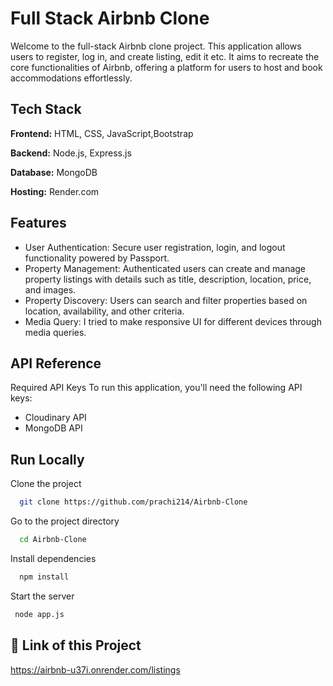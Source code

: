 
# Full Stack Airbnb Clone

Welcome to the full-stack Airbnb clone project. This application allows users to register, log in, and create listing, edit it etc. It aims to recreate the core functionalities of Airbnb, offering a platform for users to host and book accommodations effortlessly.




## Tech Stack

**Frontend:** HTML, CSS, JavaScript,Bootstrap 

**Backend:** Node.js, Express.js 

**Database:** MongoDB 

**Hosting:** Render.com

## Features

- User Authentication: Secure user registration, login, and logout functionality powered by Passport.
- Property Management: Authenticated users can create and manage property listings with details such as title, description, location, price, and images. 
- Property Discovery: Users can search and filter properties based on location, availability, and other criteria.
- Media Query:  I tried to make responsive UI for different devices through media queries.



## API Reference

Required API Keys To run this application, you'll need the following API keys:

- Cloudinary API 
- MongoDB API


## Run Locally

Clone the project

```bash
  git clone https://github.com/prachi214/Airbnb-Clone
```

Go to the project directory

```bash
  cd Airbnb-Clone
```

Install dependencies

```bash
  npm install
```

Start the server

```bash
 node app.js
```

## 🔗 Link of this Project

https://airbnb-u37i.onrender.com/listings


